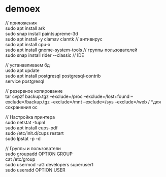 # demoex
// приложения  
sudo apt install ark  
sudo snap install paintsupreme-3d  
sudo apt install -y clamav clamtk // антивирус  
sudo apt install cpu-x  
sudo apt install gnome-system-tools // группы пользователей  
sudo snap install rider --classic // IDE  

// устанавливаем бд  
usdo apt update  
sudo apt install postgresql postgresql-contrib  
service postgresql  
  
// резервное копирование  
tar cvpzf backup.tgz –exclude=/proc –exclude=/lost+found –exclude=/backup.tgz –exclude=/mnt –exclude=/sys –exclude=/web /  *для сохранения ос  
  
// Настройка принтера  
sudo netstat -tupnl  
sudo apt install cups-pdf  
sudo /etc/init.d/cups restart  
sudo lpstat -p -d  
  
// Группы и пользователи  
sudo groupadd OPTION GROUP  
cat /etc/group  
sudo usermod -aG developers superuser1  
sudo useradd OPTION USER  
